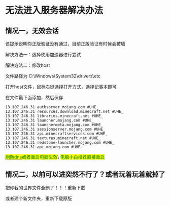 # 无法进入服务器解决办法



## **情况一，无效会话**

该提示说明你正版验证没有通过，目前正版验证有时候会被墙

解决方法一：选择使用加速器进行尝试

解决方法二：修改host

文件路径为 C:\Windows\System32\drivers\etc

打开host文件，鼠标右键选择打开方式，选择记事本即可

在文件最下面添加，然后保存

```
13.107.246.31 authserver.mojang.com #UHE_
13.107.246.31 resources.download.minecraft.net #UHE_
13.107.246.31 libraries.minecraft.net #UHE_
13.107.246.31 launcher.mojang.com #UHE_
13.107.246.31 launchermeta.mojang.com #UHE_
13.107.246.31 sessionserver.mojang.com #UHE_
13.107.246.31 api.minecraftservices.com #UHE_
13.107.246.31 textures.minecraft.net #UHE_
13.107.246.31 redstone-launcher.mojang.com #UHE_
13.107.246.31 api.mojang.com #UHE_
```

[<mark style="color:green;">刷新dns</mark>](https://zhuanlan.zhihu.com/p/476257556)<mark style="color:green;">或者重启电脑生效</mark>\ <mark style="color:green;">电脑小白推荐直接重启</mark>

## **情况二，以前可以进突然不行了？或者玩着玩着就掉了**

把你我的世界文件全删了！！！重新下载

或者建个新文件夹，重新下载原版
